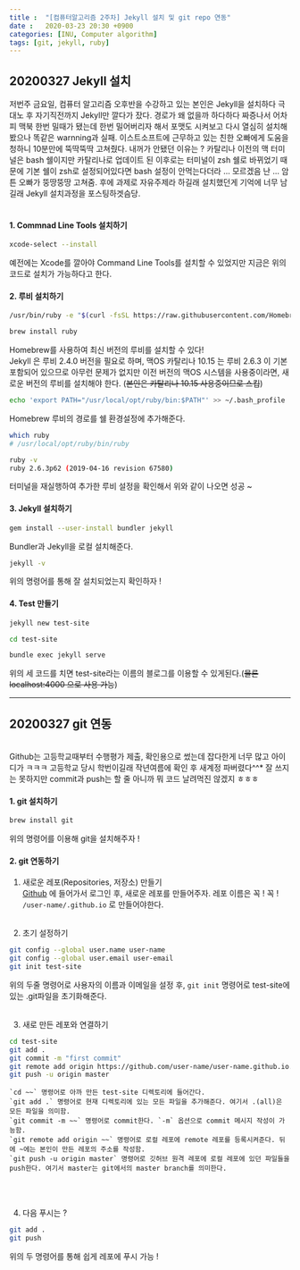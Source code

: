 ```yaml
---
title :  "[컴퓨터알고리즘 2주차] Jekyll 설치 및 git repo 연동"
date :   2020-03-23 20:30 +0900
categories: [INU, Computer algorithm]
tags: [git, jekyll, ruby]
---
```


## 20200327 Jekyll 설치  

저번주 금요일, 컴퓨터 알고리즘 오후반을 수강하고 있는 본인은 Jekyll을 설치하다 극대노 후 자기직전까지 Jekyll만 깔다가 잤다. 경로가 왜 없을까 하다하다 짜증나서 어차피 맥북 한번 밀때가 됐는데 한번 밀어버리자 해서 포맷도 시켜보고 다시 열심히 설치해봤으나 똑같은 warnning과 실패. 이스트소프트에 근무하고 있는 친한 오빠에게 도움을 청하니 10분만에 뚝딱뚝딱 고쳐줬다. 내꺼가 안됐던 이유는 ? 카탈리나 이전의 맥 터미널은 bash 쉘이지만 카탈리나로 업데이트 된 이후로는 터미널이 zsh 쉘로 바뀌었기 때문에 기본 쉘이 zsh로 설정되어있다면 bash 설정이 안먹는다더라 ... 모르겠음 난 ... 암튼 오빠가 뚱땅뚱땅 고쳐줌. 후에 과제로 자유주제라 하길래 설치했던게 기억에 너무 남길래 Jekyll 설치과정을 포스팅하겟슴당.  
<br/>

#### 1. Commnad Line Tools 설치하기 
```bash
xcode-select --install
```
예전에는 Xcode를 깔아야 Command Line Tools를 설치할 수 있었지만 지금은 위의 코드로 설치가 가능하다고 한다. 

#### 2. 루비 설치하기
```bash
/usr/bin/ruby -e "$(curl -fsSL https://raw.githubusercontent.com/Homebrew/install/master/install)"

brew install ruby
```

Homebrew를 사용하여 최신 버전의 루비를 설치할 수 있다!  
Jekyll 은 루비 2.4.0 버전을 필요로 하며, 맥OS 카탈리나 10.15 는 루비 2.6.3 이 기본 포함되어 있으므로 아무런 문제가 없지만 이전 버전의 맥OS 시스템을 사용중이라면, 새로운 버전의 루비를 설치해야 한다. (~~본인은 카탈리나 10.15 사용중이므로 스킵~~)

```bash
echo 'export PATH="/usr/local/opt/ruby/bin:$PATH"' >> ~/.bash_profile
```
Homebrew 루비의 경로를 쉘 환경설정에 추가해준다.

```bash
which ruby
# /usr/local/opt/ruby/bin/ruby

ruby -v
ruby 2.6.3p62 (2019-04-16 revision 67580)
```
터미널을 재실행하여 추가한 루비 설정을 확인해서 위와 같이 나오면 성공 ~
<br/>

#### 3. Jekyll 설치하기
```bash
gem install --user-install bundler jekyll
```
Bundler과 Jekyll을 로컬 설치해준다.

```bash
jekyll -v
```
위의 명령어를 통해 잘 설치되었는지 확인하자 !
<br/>

#### 4. Test 만들기
```bash
jekyll new test-site

cd test-site

bundle exec jekyll serve
```
위의 세 코드를 치면 test-site라는 이름의 블로그를 이용할 수 있게된다.(~~물론 localhost:4000 으로 사용 가능~~)
<br/>

---
## 20200327 git 연동
<br/>
Github는 고등학교때부터 수행평가 제출, 확인용으로 썼는데 잡다한게 너무 많고 아이디가 ㅋㅋㅋ 고등학교 당시 학번이길래 작년여름에 확인 후 새계정 파버렸다^^* 잘 쓰지는 못하지만 commit과 push는 할 줄 아니까 뭐 코드 날려먹진 않겠지 ㅎㅎㅎ

#### 1. git 설치하기
```bash
brew install git
```
위의 명령어를 이용해 git을 설치해주자 !

#### 2. git 연동하기
1. 새로운 레포(Repositories, 저장소) 만들기  
[Github](https://github.com) 에 들어가서 로그인 후, 새로운 레포를 만들어주자. 레포 이름은 꼭 ! 꼭 ! `/user-name/.github.io` 로 만들어야한다.
<br/><br/>

2. 초기 설정하기
```bash
git config --global user.name user-name
git config --global user.email user-email
git init test-site
```
위의 두줄 명령어로 사용자의 이름과 이메일을 설정 후, `git init` 명령어로 test-site에 있는 .git파일을 초기화해준다.
<br/><br/>

3. 새로 만든 레포와 연결하기  
```bash
cd test-site
git add .  
git commit -m "first commit"  
git remote add origin https://github.com/user-name/user-name.github.io.git  
git push -u origin master
```
    `cd ~~` 명령어로 아까 만든 test-site 디렉토리에 들어간다.  
    `git add .` 명령어로 현재 디렉토리에 있는 모든 파일을 추가해준다. 여기서 .(all)은 모든 파일을 의미함.  
    `git commit -m ~~` 명령어로 commit한다. `-m` 옵션으로 commit 메시지 작성이 가능함.  
    `git remote add origin ~~` 명령어로 로컬 레포에 remote 레포를 등록시켜준다. 뒤에 ~에는 본인이 만든 레포의 주소를 작성함.  
    `git push -u origin master` 명령어로 깃허브 원격 레포에 로컬 레포에 있던 파일들을 push한다. 여기서 master는 git에서의 master branch를 의미한다.
<br/><br/>

4. 다음 푸시는 ?
```bash
git add .
git push
```
위의 두 명령어를 통해 쉽게 레포에 푸시 가능 !
